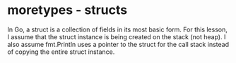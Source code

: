 # moretypes - structs

In Go, a struct is a collection of fields in its most basic form. For this lesson, I assume that the struct instance is being created on the stack (not heap). I also assume fmt.Println uses a pointer to the struct for the call stack instead of copying the entire struct instance.
